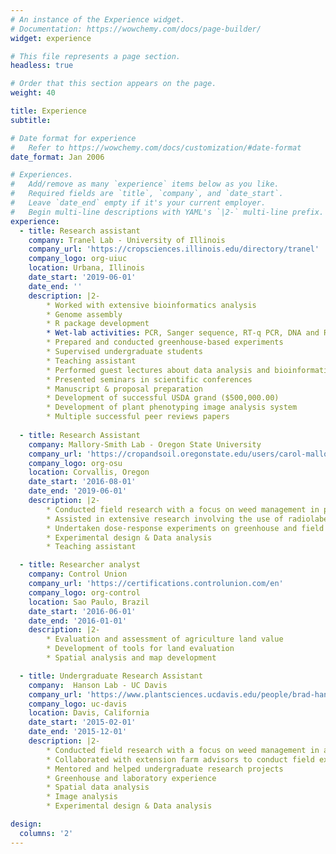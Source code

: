 ```yaml
---
# An instance of the Experience widget.
# Documentation: https://wowchemy.com/docs/page-builder/
widget: experience

# This file represents a page section.
headless: true

# Order that this section appears on the page.
weight: 40

title: Experience
subtitle:

# Date format for experience
#   Refer to https://wowchemy.com/docs/customization/#date-format
date_format: Jan 2006

# Experiences.
#   Add/remove as many `experience` items below as you like.
#   Required fields are `title`, `company`, and `date_start`.
#   Leave `date_end` empty if it's your current employer.
#   Begin multi-line descriptions with YAML's `|2-` multi-line prefix.
experience:
  - title: Research assistant
    company: Tranel Lab - University of Illinois
    company_url: 'https://cropsciences.illinois.edu/directory/tranel'
    company_logo: org-uiuc
    location: Urbana, Illinois
    date_start: '2019-06-01'
    date_end: ''
    description: |2-
        * Worked with extensive bioinformatics analysis 
        * Genome assembly
        * R package development
        * Wet-lab activities: PCR, Sanger sequence, RT-q PCR, DNA and RNA extraction
        * Prepared and conducted greenhouse-based experiments
        * Supervised undergraduate students
        * Teaching assistant
        * Performed guest lectures about data analysis and bioinformaticcs
        * Presented seminars in scientific conferences
        * Manuscript & proposal preparation
        * Development of successful USDA grand ($500,000.00)
        * Development of plant phenotyping image analysis system
        * Multiple successful peer reviews papers
   
  - title: Research Assistant
    company: Mallory-Smith Lab - Oregon State University
    company_url: 'https://cropandsoil.oregonstate.edu/users/carol-mallory-smith'
    company_logo: org-osu
    location: Corvallis, Oregon
    date_start: '2016-08-01'
    date_end: '2019-06-01'
    description: |2-
        * Conducted field research with a focus on weed management in perennial crops
        * Assisted in extensive research involving the use of radiolabeled herbicides in weed species to study herbicide absorption and translocation 
        * Undertaken dose-response experiments on greenhouse and field trials
        * Experimental design & Data analysis
        * Teaching assistant

  - title: Researcher analyst
    company: Control Union
    company_url: 'https://certifications.controlunion.com/en'
    company_logo: org-control
    location: Sao Paulo, Brazil
    date_start: '2016-06-01'
    date_end: '2016-01-01'
    description: |2-
        * Evaluation and assessment of agriculture land value
        * Development of tools for land evaluation
        * Spatial analysis and map development

  - title: Undergraduate Research Assistant
    company:  Hanson Lab - UC Davis
    company_url: 'https://www.plantsciences.ucdavis.edu/people/brad-hanson'
    company_logo: uc-davis
    location: Davis, California
    date_start: '2015-02-01'
    date_end: '2015-12-01'
    description: |2-
        * Conducted field research with a focus on weed management in agronomic crops
        * Collaborated with extension farm advisors to conduct field experiments 
        * Mentored and helped undergraduate research projects
        * Greenhouse and laboratory experience
        * Spatial data analysis
        * Image analysis
        * Experimental design & Data analysis  

design:
  columns: '2'
---
```

